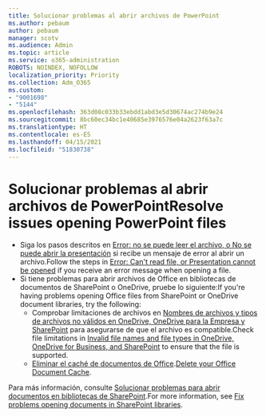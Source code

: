 ```yaml
---
title: Solucionar problemas al abrir archivos de PowerPoint
ms.author: pebaum
author: pebaum
manager: scotv
ms.audience: Admin
ms.topic: article
ms.service: o365-administration
ROBOTS: NOINDEX, NOFOLLOW
localization_priority: Priority
ms.collection: Adm_O365
ms.custom:
- "9001698"
- "5144"
ms.openlocfilehash: 363d08c033b33ebdd1abd3e5d30674ac274b9e24
ms.sourcegitcommit: 8bc60ec34bc1e40685e3976576e04a2623f63a7c
ms.translationtype: HT
ms.contentlocale: es-ES
ms.lasthandoff: 04/15/2021
ms.locfileid: "51830738"
---
```

# <a name="resolve-issues-opening-powerpoint-files"></a><span data-ttu-id="2db06-102">Solucionar problemas al abrir archivos de PowerPoint</span><span class="sxs-lookup"><span data-stu-id="2db06-102">Resolve issues opening PowerPoint files</span></span>

- <span data-ttu-id="2db06-103">Siga los pasos descritos en [Error: no se puede leer el archivo, o No se puede abrir la presentación](https://support.office.com/article/Error-Can-t-read-file-or-Presentation-cannot-be-opened-7f2f31e2-d4dd-4c1f-9e27-ba6fadf92d44) si recibe un mensaje de error al abrir un archivo.</span><span class="sxs-lookup"><span data-stu-id="2db06-103">Follow the steps in [Error: Can't read file, or Presentation cannot be opened](https://support.office.com/article/Error-Can-t-read-file-or-Presentation-cannot-be-opened-7f2f31e2-d4dd-4c1f-9e27-ba6fadf92d44) if you receive an error message when opening a file.</span></span>
- <span data-ttu-id="2db06-104">Si tiene problemas para abrir archivos de Office en bibliotecas de documentos de SharePoint o OneDrive, pruebe lo siguiente:</span><span class="sxs-lookup"><span data-stu-id="2db06-104">If you're having problems opening Office files from SharePoint or OneDrive document libraries, try the following:</span></span>
    - <span data-ttu-id="2db06-105">Comprobar limitaciones de archivos en [Nombres de archivos y tipos de archivos no válidos en OneDrive, OneDrive para la Empresa y SharePoint](https://support.office.com/article/64883a5d-228e-48f5-b3d2-eb39e07630fa) para asegurarse de que el archivo es compatible.</span><span class="sxs-lookup"><span data-stu-id="2db06-105">Check file limitations in [Invalid file names and file types in OneDrive, OneDrive for Business, and SharePoint](https://support.office.com/article/64883a5d-228e-48f5-b3d2-eb39e07630fa) to ensure that the file is supported.</span></span>
    - <span data-ttu-id="2db06-106">[Eliminar el caché de documentos de Office](https://support.office.com/article/b1d3765e-d71b-4bb8-99ca-acd22c42995d).</span><span class="sxs-lookup"><span data-stu-id="2db06-106">[Delete your Office Document Cache](https://support.office.com/article/b1d3765e-d71b-4bb8-99ca-acd22c42995d).</span></span>

<span data-ttu-id="2db06-107">Para más información, consulte [Solucionar problemas para abrir documentos en bibliotecas de SharePoint](https://support.office.com/article/31329fa1-4ad0-47fc-95d8-bb0c5b12a536).</span><span class="sxs-lookup"><span data-stu-id="2db06-107">For more information, see [Fix problems opening documents in SharePoint libraries](https://support.office.com/article/31329fa1-4ad0-47fc-95d8-bb0c5b12a536).</span></span>
